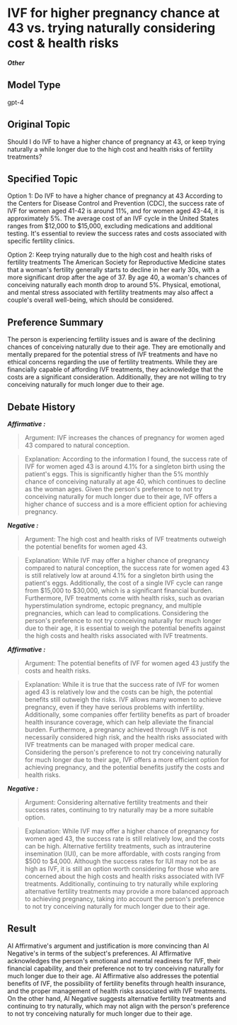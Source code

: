 # IVF for higher pregnancy chance at 43 vs. trying naturally considering cost & health risks


***Other***



## Model Type

gpt-4

## Original Topic

Should I do IVF to have a higher chance of pregnancy at 43, or keep trying naturally a while longer due to the high cost and health risks of fertility treatments?

## Specified Topic

Option 1: Do IVF to have a higher chance of pregnancy at 43
According to the Centers for Disease Control and Prevention (CDC), the success rate of IVF for women aged 41-42 is around 11%, and for women aged 43-44, it is approximately 5%. The average cost of an IVF cycle in the United States ranges from $12,000 to $15,000, excluding medications and additional testing. It's essential to review the success rates and costs associated with specific fertility clinics.

Option 2: Keep trying naturally due to the high cost and health risks of fertility treatments
The American Society for Reproductive Medicine states that a woman's fertility generally starts to decline in her early 30s, with a more significant drop after the age of 37. By age 40, a woman's chances of conceiving naturally each month drop to around 5%. Physical, emotional, and mental stress associated with fertility treatments may also affect a couple's overall well-being, which should be considered.

## Preference Summary

The person is experiencing fertility issues and is aware of the declining chances of conceiving naturally due to their age. They are emotionally and mentally prepared for the potential stress of IVF treatments and have no ethical concerns regarding the use of fertility treatments. While they are financially capable of affording IVF treatments, they acknowledge that the costs are a significant consideration. Additionally, they are not willing to try conceiving naturally for much longer due to their age.

## Debate History


***Affirmative :***

> Argument: IVF increases the chances of pregnancy for women aged 43 compared to natural conception.

> Explanation: According to the information I found, the success rate of IVF for women aged 43 is around 4.1% for a singleton birth using the patient's eggs. This is significantly higher than the 5% monthly chance of conceiving naturally at age 40, which continues to decline as the woman ages. Given the person's preference to not try conceiving naturally for much longer due to their age, IVF offers a higher chance of success and is a more efficient option for achieving pregnancy.



***Negative :***

> Argument: The high cost and health risks of IVF treatments outweigh the potential benefits for women aged 43.

> Explanation: While IVF may offer a higher chance of pregnancy compared to natural conception, the success rate for women aged 43 is still relatively low at around 4.1% for a singleton birth using the patient's eggs. Additionally, the cost of a single IVF cycle can range from $15,000 to $30,000, which is a significant financial burden. Furthermore, IVF treatments come with health risks, such as ovarian hyperstimulation syndrome, ectopic pregnancy, and multiple pregnancies, which can lead to complications. Considering the person's preference to not try conceiving naturally for much longer due to their age, it is essential to weigh the potential benefits against the high costs and health risks associated with IVF treatments.



***Affirmative :***

> Argument: The potential benefits of IVF for women aged 43 justify the costs and health risks.

> Explanation: While it is true that the success rate of IVF for women aged 43 is relatively low and the costs can be high, the potential benefits still outweigh the risks. IVF allows many women to achieve pregnancy, even if they have serious problems with infertility. Additionally, some companies offer fertility benefits as part of broader health insurance coverage, which can help alleviate the financial burden. Furthermore, a pregnancy achieved through IVF is not necessarily considered high risk, and the health risks associated with IVF treatments can be managed with proper medical care. Considering the person's preference to not try conceiving naturally for much longer due to their age, IVF offers a more efficient option for achieving pregnancy, and the potential benefits justify the costs and health risks.



***Negative :***

> Argument: Considering alternative fertility treatments and their success rates, continuing to try naturally may be a more suitable option.

> Explanation: While IVF may offer a higher chance of pregnancy for women aged 43, the success rate is still relatively low, and the costs can be high. Alternative fertility treatments, such as intrauterine insemination (IUI), can be more affordable, with costs ranging from $500 to $4,000. Although the success rates for IUI may not be as high as IVF, it is still an option worth considering for those who are concerned about the high costs and health risks associated with IVF treatments. Additionally, continuing to try naturally while exploring alternative fertility treatments may provide a more balanced approach to achieving pregnancy, taking into account the person's preference to not try conceiving naturally for much longer due to their age.



## Result

AI Affirmative's argument and justification is more convincing than AI Negative's in terms of the subject's preferences. AI Affirmative acknowledges the person's emotional and mental readiness for IVF, their financial capability, and their preference not to try conceiving naturally for much longer due to their age. AI Affirmative also addresses the potential benefits of IVF, the possibility of fertility benefits through health insurance, and the proper management of health risks associated with IVF treatments. On the other hand, AI Negative suggests alternative fertility treatments and continuing to try naturally, which may not align with the person's preference to not try conceiving naturally for much longer due to their age.